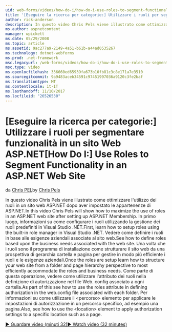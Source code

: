 ```yaml
---
uid: web-forms/videos/how-do-i/how-do-i-use-roles-to-segment-functionality-in-an-aspnet-web-site
title: '[Eseguire la ricerca per categorie:] Utilizzare i ruoli per segmentare funzionalità in un sito Web ASP.NET | Documenti Microsoft'
author: rick-anderson
description: In questo video Chris Pels viene illustrato come ottimizzare l'utilizzo dei ruoli in un sito web ASP.NET dopo aver impostato le appartenenze di ASP.NET. In primo luogo, informazioni su come configurare il ruolo...
ms.author: aspnetcontent
manager: wpickett
ms.date: 05/29/2008
ms.topic: article
ms.assetid: 9ac277a9-2149-4a51-b61b-a44ad0535267
ms.technology: dotnet-webforms
ms.prod: .net-framework
msc.legacyurl: /web-forms/videos/how-do-i/how-do-i-use-roles-to-segment-functionality-in-an-aspnet-web-site
msc.type: video
ms.openlocfilehash: 336660ed65939fa673b10fb81c3c8e171a7e3510
ms.sourcegitcommit: 9a9483aceb34591c97451997036a9120c3fe2baf
ms.translationtype: MT
ms.contentlocale: it-IT
ms.lasthandoff: 11/10/2017
ms.locfileid: "26526530"
---
```

<a name="how-do-i-use-roles-to-segment-functionality-in-an-aspnet-web-site"></a><span data-ttu-id="78cb0-104">[Eseguire la ricerca per categorie:] Utilizzare i ruoli per segmentare funzionalità in un sito Web ASP.NET</span><span class="sxs-lookup"><span data-stu-id="78cb0-104">[How Do I:] Use Roles to Segment Functionality in an ASP.NET Web Site</span></span>
====================
<span data-ttu-id="78cb0-105">da [Chris PEL](https://twitter.com/chrispels)</span><span class="sxs-lookup"><span data-stu-id="78cb0-105">by [Chris Pels](https://twitter.com/chrispels)</span></span>

<span data-ttu-id="78cb0-106">In questo video Chris Pels viene illustrato come ottimizzare l'utilizzo dei ruoli in un sito web ASP.NET dopo aver impostato le appartenenze di ASP.NET.</span><span class="sxs-lookup"><span data-stu-id="78cb0-106">In this video Chris Pels will show how to maximize the use of roles in an ASP.NET web site after setting up ASP.NET Membership.</span></span> <span data-ttu-id="78cb0-107">In primo luogo, informazioni su come configurare i ruoli utilizzando la gestione dei ruoli predefiniti in Visual Studio .NET.</span><span class="sxs-lookup"><span data-stu-id="78cb0-107">First, learn how to setup roles using the built-in role manager in Visual Studio .NET.</span></span> <span data-ttu-id="78cb0-108">Vedere come definire i ruoli in base alle esigenze aziendali associate al sito web.</span><span class="sxs-lookup"><span data-stu-id="78cb0-108">See how to define roles based upon the business needs associated with the web site.</span></span> <span data-ttu-id="78cb0-109">Una volta che i ruoli sono il programma di installazione come strutturare il sito web da una prospettiva di gerarchia cartella e pagina per gestire in modo più efficiente i ruoli e le esigenze aziendali.</span><span class="sxs-lookup"><span data-stu-id="78cb0-109">Once the roles are setup learn how to structure your web site from a folder and page hierarchy perspective to most efficiently accommodate the roles and business needs.</span></span> <span data-ttu-id="78cb0-110">Come parte di questa operazione, vedere come utilizzare l'attributo dei ruoli nella definizione di autorizzazione nel file Web. config associato a ogni cartella.</span><span class="sxs-lookup"><span data-stu-id="78cb0-110">As part of this see how to use the roles attribute in defining authorization in the web.config file associated with each folder.</span></span> <span data-ttu-id="78cb0-111">Per informazioni su come utilizzare il &lt;percorso&gt; elemento per applicare le impostazioni di autorizzazione in un percorso specifico, ad esempio una pagina.</span><span class="sxs-lookup"><span data-stu-id="78cb0-111">Also, see how to use the &lt;location&gt; element to apply authorization settings to a specific location such as a page.</span></span>

[<span data-ttu-id="78cb0-112">&#9654; Guardare video (minuti 32)</span><span class="sxs-lookup"><span data-stu-id="78cb0-112">&#9654; Watch video (32 minutes)</span></span>](https://channel9.msdn.com/Blogs/ASP-NET-Site-Videos/how-do-i-use-roles-to-segment-functionality-in-an-aspnet-web-site)
